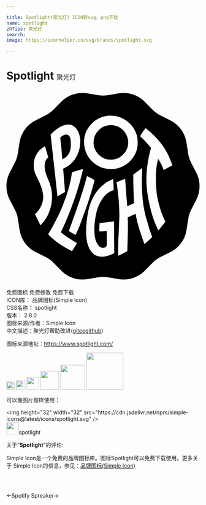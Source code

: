 ```yaml
---

title: Spotlight(聚光灯) ICON转svg、png下载
name: spotlight
zhTips: 聚光灯
search: 
image: https://iconhelper.cn/svg/brands/spotlight.svg

---
```


# Spotlight  <small style="font-size: 60%;font-weight: 100">聚光灯</small>

<div id="svg" class="svg-wrap">
<svg role="img" viewBox="0 0 24 24" xmlns="http://www.w3.org/2000/svg"><title>Spotlight icon</title><path d="M15.126 6.408c.008.101.008.194 0 .295-.034.589-.295 1.027-.656 1.388a2.093 2.093 0 0 1-1.464.606 2.106 2.106 0 0 1-1.498-.572 2.126 2.126 0 0 1-.126-2.996l.101-.101c.353-.345.757-.547 1.372-.606a2.112 2.112 0 0 1 1.582.555c.396.37.64.884.69 1.431zm8.465 7.288l-.631 1.22a3.73 3.73 0 0 0-.37 1.144l-.21 1.363a3.692 3.692 0 0 1-2.003 2.752l-1.229.614c-.362.185-.69.421-.976.707l-.968.985a3.703 3.703 0 0 1-3.24 1.052l-1.355-.227a3.625 3.625 0 0 0-1.203 0l-1.355.227a3.71 3.71 0 0 1-3.24-1.052l-.968-.985a3.669 3.669 0 0 0-.976-.707l-1.229-.614a3.71 3.71 0 0 1-2.003-2.752l-.21-1.363a3.58 3.58 0 0 0-.37-1.144l-.64-1.22a3.68 3.68 0 0 1 0-3.4l.631-1.22a3.73 3.73 0 0 0 .37-1.144l.21-1.363a3.692 3.692 0 0 1 2.003-2.752l1.229-.614c.362-.185.69-.421.976-.707l.968-.976a3.703 3.703 0 0 1 3.24-1.052l1.355.227c.396.067.808.067 1.203 0l1.355-.227a3.71 3.71 0 0 1 3.24 1.052l.968.976c.286.286.614.53.976.707l1.229.614a3.71 3.71 0 0 1 2.003 2.752l.21 1.363c.059.404.185.791.37 1.144l.631 1.22a3.703 3.703 0 0 1 .008 3.4zm-7.287-7.33a3.045 3.045 0 0 0-.345-1.296 3.38 3.38 0 0 0-3.223-1.826c-.135.017-.252.025-.37.042a3.316 3.316 0 0 0-1.868 1.052 3.255 3.255 0 0 0-.841 2.44c.076.926.488 1.717 1.086 2.23.438.379.993.715 1.691.816 1.338.202 2.365-.328 3.029-1.052a3.24 3.24 0 0 0 .841-2.407zm-9.736 6.766c.244-.135.48-.278.715-.412-.084-.968-.16-2.011-.236-2.903.985-.412 1.683-1.212 1.994-2.339.252-.909.143-1.977-.32-2.575a1.533 1.533 0 0 0-.597-.488c-.404-.151-.892-.034-1.229.109a2.902 2.902 0 0 0-.522.303c-.32.227-.614.48-.884.774.286 2.491.572 5.108.85 7.657.076-.034.151-.076.227-.126zm.126-7.153c.017-.076.202-.185.269-.236a.857.857 0 0 1 .429-.16c.463-.017.572.379.597.825.017.236.017.471 0 .707-.059.783-.429 1.287-1.043 1.54-.05-.488-.084-1.077-.143-1.641-.025-.227-.059-.53-.093-.799-.008-.076-.017-.151-.017-.236zm-1.136 6.278a6.08 6.08 0 0 0-.421-1.212 4.559 4.559 0 0 1-.37-1.237c-.067-.597.05-1.119.429-1.397-.143-.463-.261-.917-.404-1.372-.825.438-1.397 1.229-1.397 2.407 0 .724.269 1.195.53 1.717.177.345.328.698.446 1.069.118.396.227.833.194 1.245-.067.791-.396 1.346-.825 1.818-.042.05-.185.168-.185.202.025.059.05.109.084.16.168.353.32.656.488 1.001.025.05.05.151.084.168s.101-.067.143-.118c.143-.151.278-.311.404-.48.698-.968 1.119-2.474.799-3.972zm2.777 1.674c.345-.976.673-1.986.926-3.012.076-.303.168-.614.227-.926.008-.034.034-.109 0-.126-.446.135-.909.252-1.346.396-.185 1.523-.64 2.878-1.153 4.148s-1.144 2.44-1.801 3.559c.808.875 1.834 1.54 2.962 2.095.202-.337.421-.665.614-1.01-.69-.421-1.405-.825-1.994-1.346a39.617 39.617 0 0 0 1.565-3.778zm2.625-2.684c-.286-.194-.64-.337-.951-.505-.623 2.39-1.456 4.594-2.255 6.833.278.151.547.32.833.471.539-1.043.867-2.163 1.296-3.299.21-.555.387-1.128.564-1.708s.353-1.186.513-1.792zm2.424 6.993v-.993c0-.227-.008-.48-.017-.875-.597.076-1.203.126-1.792.21-.025.328-.025.673-.042 1.018.261.017.673-.034.934-.034 0 .488 0 .909.008 1.321 0 .16.025.32-.017.454-.059.202-.269.328-.539.303-.311-.034-.555-.353-.69-.614-.463-.909-.311-2.407-.126-3.416a5.324 5.324 0 0 1 .732-1.927c.345-.547.816-1.001 1.489-1.195 0-.278-.017-.656-.034-.968-.008-.143 0-.32-.034-.396-.008-.008-.025.008-.034.008a3.66 3.66 0 0 0-1.128.64 4.8 4.8 0 0 0-1.22 1.414 5.505 5.505 0 0 0-.286.589c-.362.808-.53 1.742-.631 2.777-.076.791-.084 1.515.034 2.23.042.227.109.454.194.673.295.774.867 1.422 2.028 1.262.446-.059.808-.236 1.186-.396 0-.74-.017-1.515-.017-2.087zm3.559-4.477a22.049 22.049 0 0 1-.109-1.691c-.025-.783 0-1.54.042-2.322 0-.008 0-.008-.008-.008-.303.236-.648.48-.976.715a.418.418 0 0 0-.126.118.853.853 0 0 0 0 .202c-.008 1.128.059 2.322.084 3.332-.278.118-.555.269-.833.379a88.942 88.942 0 0 1-.261-3.408c-.37.126-.707.278-1.069.412.076.555.151 1.086.202 1.599.093.816.135 1.632.143 2.449 0 .236 0 .471-.017.707-.034.496-.025 1.001-.059 1.498-.076.959-.067 1.986-.067 2.895.194-.084.379-.194.572-.286.194-.084.379-.185.564-.295 0-.362.017-.648.025-.959.034-1.186.067-2.179.025-3.231.32-.151.64-.303.976-.446.227 1.355.682 2.541 1.094 3.753.345-.261.64-.572.968-.858a22.97 22.97 0 0 1-.614-1.919 13.182 13.182 0 0 1-.555-2.634zm2.583-3.787c.194-.076.37-.194.555-.286s.362-.194.539-.303c-.337-.968-.757-1.851-1.338-2.609a10.081 10.081 0 0 0-1.977-1.986c0-.017-.025 0-.025.008a7.414 7.414 0 0 0-.513.724c-.034.059-.151.21-.143.269.05.067.109.126.177.177.067.067.135.118.185.168.303.311.555.589.833.926.042.05.143.16.143.21a1.388 1.388 0 0 1-.076.269c-.135.48-.227.951-.311 1.456a12.46 12.46 0 0 0-.151 2.962c.076 1.052.278 2.003.505 2.928.109.454.244.909.412 1.346.126.328.252.656.396.951.05.101.076.219.16.295.286-.37.589-.724.867-1.094-.421-.749-.707-1.666-.926-2.617a6.908 6.908 0 0 1-.177-1.01c-.126-1.372-.177-2.861.194-4.157.295.429.522.892.673 1.372z"/></svg>
</div>
<detail full-name='spotlight'></detail>

<div class="detail-page">
<p>
<span><span class="badge-success badge">免费图标</span> <span class="badge-success badge">免费修改</span>  <span class="badge-success badge">免费下载</span> </span>
<br/>
<span>
ICON库：
<span class="badge-secondary badge">品牌图标(Simple Icon)</span> 
</span>
<br/>
<span>
CSS名称：
<span class="badge-secondary badge">spotlight</span> 
</span>

<br/>
<span>
版本：
<span class="badge-secondary badge">2.8.0</span> 
</span>
<br/>
<span>图标来源/作者：<span class="badge-light badge">Simple Icon</span></span> 
<br/>
<span class="zh-detail">中文描述：<span class="badge-primary badge">聚光灯</span><span class="help-link"><span>帮助改进</span>(<a href="https://gitee.com/liuwave/icon-helper/edit/master/json/brands/spotlight.json" target="_blank" rel="noopener noreferrer">gitee</a><a href="https://github.com/liuwave/icon-helper/edit/master/json/brands/spotlight.json" target="_blank" rel="noopener noreferrer">github</a></span>)</span><br/>
</p>
</div><div class="description description alert alert-light"><p>图标来源地址：<a href="https://www.spotlight.com/" target="_blank" rel="noopener noreferrer">https://www.spotlight.com/</a></p></div>
<div class="alert alert-dark">
<img height="21" width="21" src="https://cdn.jsdelivr.net/npm/simple-icons@latest/icons/spotlight.svg" />
<img height="24" width="24" src="https://cdn.jsdelivr.net/npm/simple-icons@latest/icons/spotlight.svg" />
<img height="32" width="32" src="https://cdn.jsdelivr.net/npm/simple-icons@latest/icons/spotlight.svg" />
<img height="48" width="48" src="https://cdn.jsdelivr.net/npm/simple-icons@latest/icons/spotlight.svg" />
<img height="64" width="64" src="https://cdn.jsdelivr.net/npm/simple-icons@latest/icons/spotlight.svg" />
<img height="96" width="96" src="https://cdn.jsdelivr.net/npm/simple-icons@latest/icons/spotlight.svg" />

</div>
<div>
  <p>可以像图片那样使用：    
  </p>
  <div class="alert alert-primary" style="font-size: 14px">
    &lt;img height="32" width="32" src="https://cdn.jsdelivr.net/npm/simple-icons@latest/icons/spotlight.svg" /&gt;
    <copy-btn content='<img height="32" width="32" src="https://cdn.jsdelivr.net/npm/simple-icons@latest/icons/spotlight.svg" />'></copy-btn>
  </div>
  <div class="alert alert-secondary">
    <img height="32" width="32" src="https://cdn.jsdelivr.net/npm/simple-icons@latest/icons/spotlight.svg" />spotlight
    <copy-btn content="spotlight" btn-title="复制图标名称"></copy-btn>
  </div>
</div>
<div class="icon-detail__container">
<p>关于“<b>Spotlight</b>”的评论:</p>
</div>
<Vssue title="关于“Spotlight”的评论" />
<div><p>Simple Icon是一个免费的品牌图标库。图标Spotlight可以免费下载使用。更多关于  Simple Icon的信息，参见：<a target="_blank" href="https://iconhelper.cn/brands.html">品牌图标(Simple Icon)</a>
</p></div>


<div style="padding:2rem 0 " class="page-nav"><p class="inner"><span class="prev">←<router-link to="/icon/spotify.html">Spotify</router-link></span> <span class="next"><router-link to="/icon/spreaker.html">Spreaker</router-link>→</span></p></div>
